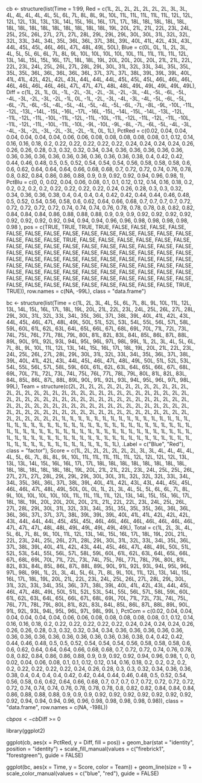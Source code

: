 cb <- structure(list(Time = 1:99, Red = c(1L, 2L, 2L, 2L, 2L, 2L, 2L, 
3L, 3L, 4L, 4L, 4L, 4L, 4L, 5L, 6L, 7L, 8L, 8L, 9L, 10L, 11L, 
11L, 11L, 11L, 11L, 12L, 12L, 12L, 12L, 13L, 13L, 13L, 14L, 15L, 
16L, 16L, 17L, 17L, 18L, 18L, 18L, 18L, 18L, 18L, 18L, 18L, 18L, 
18L, 18L, 18L, 18L, 18L, 19L, 20L, 21L, 21L, 22L, 23L, 24L, 25L, 
25L, 26L, 27L, 27L, 27L, 28L, 29L, 29L, 29L, 30L, 30L, 31L, 32L, 
32L, 32L, 33L, 34L, 34L, 35L, 36L, 36L, 37L, 38L, 39L, 40L, 41L, 
42L, 43L, 43L, 44L, 45L, 45L, 46L, 46L, 47L, 48L, 49L, 50L), 
    Blue = c(0L, 0L, 1L, 2L, 3L, 4L, 5L, 5L, 6L, 6L, 7L, 8L, 
    9L, 10L, 10L, 10L, 10L, 10L, 11L, 11L, 11L, 11L, 12L, 13L, 
    14L, 15L, 15L, 16L, 17L, 18L, 18L, 19L, 20L, 20L, 20L, 20L, 
    21L, 21L, 22L, 22L, 23L, 24L, 25L, 26L, 27L, 28L, 29L, 30L, 
    31L, 32L, 33L, 34L, 35L, 35L, 35L, 35L, 36L, 36L, 36L, 36L, 
    36L, 37L, 37L, 37L, 38L, 39L, 39L, 39L, 40L, 41L, 41L, 42L, 
    42L, 42L, 43L, 44L, 44L, 44L, 45L, 45L, 45L, 46L, 46L, 46L, 
    46L, 46L, 46L, 46L, 46L, 47L, 47L, 47L, 48L, 48L, 49L, 49L, 
    49L, 49L, 49L), Diff = c(1L, 2L, 1L, 0L, -1L, -2L, -3L, -2L, 
    -3L, -2L, -3L, -4L, -5L, -6L, -5L, -4L, -3L, -2L, -3L, -2L, 
    -1L, 0L, -1L, -2L, -3L, -4L, -3L, -4L, -5L, -6L, -5L, -6L, 
    -7L, -6L, -5L, -4L, -5L, -4L, -5L, -4L, -5L, -6L, -7L, -8L, 
    -9L, -10L, -11L, -12L, -13L, -14L, -15L, -16L, -17L, -16L, 
    -15L, -14L, -15L, -14L, -13L, -12L, -11L, -12L, -11L, -10L, 
    -11L, -12L, -11L, -10L, -11L, -12L, -11L, -12L, -11L, -10L, 
    -11L, -12L, -11L, -10L, -11L, -10L, -9L, -10L, -9L, -8L, 
    -7L, -6L, -5L, -4L, -3L, -4L, -3L, -2L, -3L, -2L, -3L, -2L, 
    -1L, 0L, 1L), PctRed = c(0.02, 0.04, 0.04, 0.04, 0.04, 0.04, 
    0.04, 0.06, 0.06, 0.08, 0.08, 0.08, 0.08, 0.08, 0.1, 0.12, 
    0.14, 0.16, 0.16, 0.18, 0.2, 0.22, 0.22, 0.22, 0.22, 0.22, 
    0.24, 0.24, 0.24, 0.24, 0.26, 0.26, 0.26, 0.28, 0.3, 0.32, 
    0.32, 0.34, 0.34, 0.36, 0.36, 0.36, 0.36, 0.36, 0.36, 0.36, 
    0.36, 0.36, 0.36, 0.36, 0.36, 0.36, 0.36, 0.38, 0.4, 0.42, 
    0.42, 0.44, 0.46, 0.48, 0.5, 0.5, 0.52, 0.54, 0.54, 0.54, 
    0.56, 0.58, 0.58, 0.58, 0.6, 0.6, 0.62, 0.64, 0.64, 0.64, 
    0.66, 0.68, 0.68, 0.7, 0.72, 0.72, 0.74, 0.76, 0.78, 0.8, 
    0.82, 0.84, 0.86, 0.86, 0.88, 0.9, 0.9, 0.92, 0.92, 0.94, 
    0.96, 0.98, 1), PctBlu = c(0, 0, 0.02, 0.04, 0.06, 0.08, 
    0.1, 0.1, 0.12, 0.12, 0.14, 0.16, 0.18, 0.2, 0.2, 0.2, 0.2, 
    0.2, 0.22, 0.22, 0.22, 0.22, 0.24, 0.26, 0.28, 0.3, 0.3, 
    0.32, 0.34, 0.36, 0.36, 0.38, 0.4, 0.4, 0.4, 0.4, 0.42, 0.42, 
    0.44, 0.44, 0.46, 0.48, 0.5, 0.52, 0.54, 0.56, 0.58, 0.6, 
    0.62, 0.64, 0.66, 0.68, 0.7, 0.7, 0.7, 0.7, 0.72, 0.72, 0.72, 
    0.72, 0.72, 0.74, 0.74, 0.74, 0.76, 0.78, 0.78, 0.78, 0.8, 
    0.82, 0.82, 0.84, 0.84, 0.84, 0.86, 0.88, 0.88, 0.88, 0.9, 
    0.9, 0.9, 0.92, 0.92, 0.92, 0.92, 0.92, 0.92, 0.92, 0.92, 
    0.94, 0.94, 0.94, 0.96, 0.96, 0.98, 0.98, 0.98, 0.98, 0.98
    ), pos = c(TRUE, TRUE, TRUE, TRUE, FALSE, FALSE, FALSE, FALSE, 
    FALSE, FALSE, FALSE, FALSE, FALSE, FALSE, FALSE, FALSE, FALSE, 
    FALSE, FALSE, FALSE, FALSE, TRUE, FALSE, FALSE, FALSE, FALSE, 
    FALSE, FALSE, FALSE, FALSE, FALSE, FALSE, FALSE, FALSE, FALSE, 
    FALSE, FALSE, FALSE, FALSE, FALSE, FALSE, FALSE, FALSE, FALSE, 
    FALSE, FALSE, FALSE, FALSE, FALSE, FALSE, FALSE, FALSE, FALSE, 
    FALSE, FALSE, FALSE, FALSE, FALSE, FALSE, FALSE, FALSE, FALSE, 
    FALSE, FALSE, FALSE, FALSE, FALSE, FALSE, FALSE, FALSE, FALSE, 
    FALSE, FALSE, FALSE, FALSE, FALSE, FALSE, FALSE, FALSE, FALSE, 
    FALSE, FALSE, FALSE, FALSE, FALSE, FALSE, FALSE, FALSE, FALSE, 
    FALSE, FALSE, FALSE, FALSE, FALSE, FALSE, FALSE, FALSE, TRUE, 
    TRUE)), row.names = c(NA, -99L), class = "data.frame")

bc <- structure(list(Time = c(1L, 2L, 3L, 4L, 5L, 6L, 7L, 8L, 9L, 10L, 
11L, 12L, 13L, 14L, 15L, 16L, 17L, 18L, 19L, 20L, 21L, 22L, 23L, 
24L, 25L, 26L, 27L, 28L, 29L, 30L, 31L, 32L, 33L, 34L, 35L, 36L, 
37L, 38L, 39L, 40L, 41L, 42L, 43L, 44L, 45L, 46L, 47L, 48L, 49L, 
50L, 51L, 52L, 53L, 54L, 55L, 56L, 57L, 58L, 59L, 60L, 61L, 62L, 
63L, 64L, 65L, 66L, 67L, 68L, 69L, 70L, 71L, 72L, 73L, 74L, 75L, 
76L, 77L, 78L, 79L, 80L, 81L, 82L, 83L, 84L, 85L, 86L, 87L, 88L, 
89L, 90L, 91L, 92L, 93L, 94L, 95L, 96L, 97L, 98L, 99L, 1L, 2L, 
3L, 4L, 5L, 6L, 7L, 8L, 9L, 10L, 11L, 12L, 13L, 14L, 15L, 16L, 
17L, 18L, 19L, 20L, 21L, 22L, 23L, 24L, 25L, 26L, 27L, 28L, 29L, 
30L, 31L, 32L, 33L, 34L, 35L, 36L, 37L, 38L, 39L, 40L, 41L, 42L, 
43L, 44L, 45L, 46L, 47L, 48L, 49L, 50L, 51L, 52L, 53L, 54L, 55L, 
56L, 57L, 58L, 59L, 60L, 61L, 62L, 63L, 64L, 65L, 66L, 67L, 68L, 
69L, 70L, 71L, 72L, 73L, 74L, 75L, 76L, 77L, 78L, 79L, 80L, 81L, 
82L, 83L, 84L, 85L, 86L, 87L, 88L, 89L, 90L, 91L, 92L, 93L, 94L, 
95L, 96L, 97L, 98L, 99L), Team = structure(c(2L, 2L, 2L, 2L, 
2L, 2L, 2L, 2L, 2L, 2L, 2L, 2L, 2L, 2L, 2L, 2L, 2L, 2L, 2L, 2L, 
2L, 2L, 2L, 2L, 2L, 2L, 2L, 2L, 2L, 2L, 2L, 2L, 2L, 2L, 2L, 2L, 
2L, 2L, 2L, 2L, 2L, 2L, 2L, 2L, 2L, 2L, 2L, 2L, 2L, 2L, 2L, 2L, 
2L, 2L, 2L, 2L, 2L, 2L, 2L, 2L, 2L, 2L, 2L, 2L, 2L, 2L, 2L, 2L, 
2L, 2L, 2L, 2L, 2L, 2L, 2L, 2L, 2L, 2L, 2L, 2L, 2L, 2L, 2L, 2L, 
2L, 2L, 2L, 2L, 2L, 2L, 2L, 2L, 2L, 2L, 2L, 2L, 2L, 2L, 2L, 1L, 
1L, 1L, 1L, 1L, 1L, 1L, 1L, 1L, 1L, 1L, 1L, 1L, 1L, 1L, 1L, 1L, 
1L, 1L, 1L, 1L, 1L, 1L, 1L, 1L, 1L, 1L, 1L, 1L, 1L, 1L, 1L, 1L, 
1L, 1L, 1L, 1L, 1L, 1L, 1L, 1L, 1L, 1L, 1L, 1L, 1L, 1L, 1L, 1L, 
1L, 1L, 1L, 1L, 1L, 1L, 1L, 1L, 1L, 1L, 1L, 1L, 1L, 1L, 1L, 1L, 
1L, 1L, 1L, 1L, 1L, 1L, 1L, 1L, 1L, 1L, 1L, 1L, 1L, 1L, 1L, 1L, 
1L, 1L, 1L, 1L, 1L, 1L, 1L, 1L, 1L, 1L, 1L, 1L, 1L, 1L, 1L, 1L, 
1L, 1L), .Label = c("Blue", "Red"), class = "factor"), Score = c(1L, 
2L, 2L, 2L, 2L, 2L, 2L, 3L, 3L, 4L, 4L, 4L, 4L, 4L, 5L, 6L, 7L, 
8L, 8L, 9L, 10L, 11L, 11L, 11L, 11L, 11L, 12L, 12L, 12L, 12L, 
13L, 13L, 13L, 14L, 15L, 16L, 16L, 17L, 17L, 18L, 18L, 18L, 18L, 
18L, 18L, 18L, 18L, 18L, 18L, 18L, 18L, 18L, 18L, 19L, 20L, 21L, 
21L, 22L, 23L, 24L, 25L, 25L, 26L, 27L, 27L, 27L, 28L, 29L, 29L, 
29L, 30L, 30L, 31L, 32L, 32L, 32L, 33L, 34L, 34L, 35L, 36L, 36L, 
37L, 38L, 39L, 40L, 41L, 42L, 43L, 43L, 44L, 45L, 45L, 46L, 46L, 
47L, 48L, 49L, 50L, 0L, 0L, 1L, 2L, 3L, 4L, 5L, 5L, 6L, 6L, 7L, 
8L, 9L, 10L, 10L, 10L, 10L, 10L, 11L, 11L, 11L, 11L, 12L, 13L, 
14L, 15L, 15L, 16L, 17L, 18L, 18L, 19L, 20L, 20L, 20L, 20L, 21L, 
21L, 22L, 22L, 23L, 24L, 25L, 26L, 27L, 28L, 29L, 30L, 31L, 32L, 
33L, 34L, 35L, 35L, 35L, 35L, 36L, 36L, 36L, 36L, 36L, 37L, 37L, 
37L, 38L, 39L, 39L, 39L, 40L, 41L, 41L, 42L, 42L, 42L, 43L, 44L, 
44L, 44L, 45L, 45L, 45L, 46L, 46L, 46L, 46L, 46L, 46L, 46L, 46L, 
47L, 47L, 47L, 48L, 48L, 49L, 49L, 49L, 49L, 49L), Total = c(1L, 
2L, 3L, 4L, 5L, 6L, 7L, 8L, 9L, 10L, 11L, 12L, 13L, 14L, 15L, 
16L, 17L, 18L, 19L, 20L, 21L, 22L, 23L, 24L, 25L, 26L, 27L, 28L, 
29L, 30L, 31L, 32L, 33L, 34L, 35L, 36L, 37L, 38L, 39L, 40L, 41L, 
42L, 43L, 44L, 45L, 46L, 47L, 48L, 49L, 50L, 51L, 52L, 53L, 54L, 
55L, 56L, 57L, 58L, 59L, 60L, 61L, 62L, 63L, 64L, 65L, 66L, 67L, 
68L, 69L, 70L, 71L, 72L, 73L, 74L, 75L, 76L, 77L, 78L, 79L, 80L, 
81L, 82L, 83L, 84L, 85L, 86L, 87L, 88L, 89L, 90L, 91L, 92L, 93L, 
94L, 95L, 96L, 97L, 98L, 99L, 1L, 2L, 3L, 4L, 5L, 6L, 7L, 8L, 
9L, 10L, 11L, 12L, 13L, 14L, 15L, 16L, 17L, 18L, 19L, 20L, 21L, 
22L, 23L, 24L, 25L, 26L, 27L, 28L, 29L, 30L, 31L, 32L, 33L, 34L, 
35L, 36L, 37L, 38L, 39L, 40L, 41L, 42L, 43L, 44L, 45L, 46L, 47L, 
48L, 49L, 50L, 51L, 52L, 53L, 54L, 55L, 56L, 57L, 58L, 59L, 60L, 
61L, 62L, 63L, 64L, 65L, 66L, 67L, 68L, 69L, 70L, 71L, 72L, 73L, 
74L, 75L, 76L, 77L, 78L, 79L, 80L, 81L, 82L, 83L, 84L, 85L, 86L, 
87L, 88L, 89L, 90L, 91L, 92L, 93L, 94L, 95L, 96L, 97L, 98L, 99L
), PctCom = c(0.02, 0.04, 0.04, 0.04, 0.04, 0.04, 0.04, 0.06, 
0.06, 0.08, 0.08, 0.08, 0.08, 0.08, 0.1, 0.12, 0.14, 0.16, 0.16, 
0.18, 0.2, 0.22, 0.22, 0.22, 0.22, 0.22, 0.24, 0.24, 0.24, 0.24, 
0.26, 0.26, 0.26, 0.28, 0.3, 0.32, 0.32, 0.34, 0.34, 0.36, 0.36, 
0.36, 0.36, 0.36, 0.36, 0.36, 0.36, 0.36, 0.36, 0.36, 0.36, 0.36, 
0.36, 0.38, 0.4, 0.42, 0.42, 0.44, 0.46, 0.48, 0.5, 0.5, 0.52, 
0.54, 0.54, 0.54, 0.56, 0.58, 0.58, 0.58, 0.6, 0.6, 0.62, 0.64, 
0.64, 0.64, 0.66, 0.68, 0.68, 0.7, 0.72, 0.72, 0.74, 0.76, 0.78, 
0.8, 0.82, 0.84, 0.86, 0.86, 0.88, 0.9, 0.9, 0.92, 0.92, 0.94, 
0.96, 0.98, 1, 0, 0, 0.02, 0.04, 0.06, 0.08, 0.1, 0.1, 0.12, 
0.12, 0.14, 0.16, 0.18, 0.2, 0.2, 0.2, 0.2, 0.2, 0.22, 0.22, 
0.22, 0.22, 0.24, 0.26, 0.28, 0.3, 0.3, 0.32, 0.34, 0.36, 0.36, 
0.38, 0.4, 0.4, 0.4, 0.4, 0.42, 0.42, 0.44, 0.44, 0.46, 0.48, 
0.5, 0.52, 0.54, 0.56, 0.58, 0.6, 0.62, 0.64, 0.66, 0.68, 0.7, 
0.7, 0.7, 0.7, 0.72, 0.72, 0.72, 0.72, 0.72, 0.74, 0.74, 0.74, 
0.76, 0.78, 0.78, 0.78, 0.8, 0.82, 0.82, 0.84, 0.84, 0.84, 0.86, 
0.88, 0.88, 0.88, 0.9, 0.9, 0.9, 0.92, 0.92, 0.92, 0.92, 0.92, 
0.92, 0.92, 0.92, 0.94, 0.94, 0.94, 0.96, 0.96, 0.98, 0.98, 0.98, 
0.98, 0.98)), class = "data.frame", row.names = c(NA, -198L))


cb$pos <- cb$Diff >= 0


library(ggplot2)

ggplot(cb, aes(x = PctRed, y = Diff, fill = pos)) +
  geom_bar(stat = "identity", position = "identity") +
  scale_fill_manual(values = c("firebrick1", "forestgreen"), guide = FALSE)

ggplot(bc, aes(x = Time, y = Score, color = Team)) +
  geom_line(size = 1) +
  scale_color_manual(values = c("blue", "red"), guide = FALSE)



